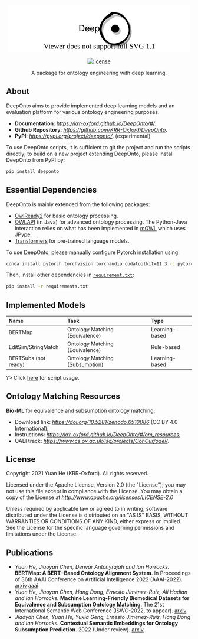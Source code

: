 <!---
Copyright 2021 Yuan He (KRR-Oxford). All rights reserved.

Licensed under the Apache License, Version 2.0 (the "License");
you may not use this file except in compliance with the License.
You may obtain a copy of the License at

    http://www.apache.org/licenses/LICENSE-2.0

Unless required by applicable law or agreed to in writing, software
distributed under the License is distributed on an "AS IS" BASIS,
WITHOUT WARRANTIES OR CONDITIONS OF ANY KIND, either express or implied.
See the License for the specific language governing permissions and
limitations under the License.
-->

<p align="center">
  <a href="https://krr-oxford.github.io/DeepOnto/">
    <img alt="deeponto" src="https://raw.githubusercontent.com/KRR-Oxford/DeepOnto/main/docs/images/icon.svg">
  </a>
</p>

<p align="center">
    <a href="https://github.com/KRR-Oxford/DeepOnto/blob/main/LICENSE">
        <img alt="license" src="https://img.shields.io/github/license/KRR-Oxford/DeepOnto">
    </a>
</p>

<p align="center">
  A package for ontology engineering with deep learning. 
</p>

## About <!-- {docsify-ignore} -->

DeepOnto aims to provide implemented deep learning models and an evaluation platform for various ontology engineering purposes. 

- **Documentation**: *https://krr-oxford.github.io/DeepOnto/#/*.
- **Github Repository**: *https://github.com/KRR-Oxford/DeepOnto*. 
- **PyPI**: *https://pypi.org/project/deeponto/*. (experimental)

To use DeepOnto scripts, it is sufficient to git the project and run the scripts directly; to build on a new project extending DeepOnto, please install DeepOnto from PyPI by:

```bash
pip install deeponto
```

## Essential Dependencies

DeepOnto is mainly extended from the following packages:

- [OwlReady2](https://owlready2.readthedocs.io/) for basic ontology processing.
- [OWLAPI](http://owlapi.sourceforge.net/) (in Java) for advanced ontology processing. The Python-Java interaction relies on what has been implemented in [mOWL](https://mowl.readthedocs.io/en/latest/index.html) which uses [JPype](https://jpype.readthedocs.io/en/latest/).
- [Transformers](https://github.com/huggingface/transformers) for pre-trained language models.

To use DeepOnto, please manually configure Pytorch installation using:

```bash
conda install pytorch torchvision torchaudio cudatoolkit=11.3 -c pytorch
```

Then, install other dependencies in [`requirement.txt`](https://raw.githubusercontent.com/KRR-Oxford/DeepOnto/main/requirements.txt):

```bash
pip install -r requirements.txt
```

## Implemented Models


<!-- #### **OntoAlign** -->

<!-- <div align="center"> -->

| Name                 | Task                            | Type              |
| :-------------       | :---------------                | :--------------   |
| BERTMap              | Ontology Matching (Equivalence) | Learning-based    |
| EditSim/StringMatch  | Ontology Matching (Equivalence) | Rule-based        |
| BERTSubs (not ready) | Ontology Matching (Subsumption) | Learning-based    |

<!-- </div> -->

?> Click [here](using_deeponto.md) for script usage.

## Ontology Matching Resources

**Bio-ML** for equivalence and subsumption ontology matching:
-  Download link: *https://doi.org/10.5281/zenodo.6510086* (CC BY 4.0 International);
-  Instructions: *https://krr-oxford.github.io/DeepOnto/#/om_resources*;
-  OAEI track: *https://www.cs.ox.ac.uk/isg/projects/ConCur/oaei/*.

## License

Copyright 2021 Yuan He (KRR-Oxford). All rights reserved.

Licensed under the Apache License, Version 2.0 (the "License");
you may not use this file except in compliance with the License.
You may obtain a copy of the License at *http://www.apache.org/licenses/LICENSE-2.0*

Unless required by applicable law or agreed to in writing, software
distributed under the License is distributed on an "AS IS" BASIS,
WITHOUT WARRANTIES OR CONDITIONS OF ANY KIND, either express or implied.
See the License for the specific language governing permissions and
limitations under the License.

## Publications

- *Yuan He‚ Jiaoyan Chen‚ Denvar Antonyrajah and Ian Horrocks.* **BERTMap: A BERT−Based Ontology Alignment System**. In Proceedings of 36th AAAI Conference on Artificial Intelligence 2022 (AAAI-2022). [arxiv](https://arxiv.org/abs/2112.02682) [aaai](https://ojs.aaai.org/index.php/AAAI/article/view/20510)
- *Yuan He‚ Jiaoyan Chen‚ Hang Dong, Ernesto Jiménez-Ruiz, Ali Hadian and Ian Horrocks.* **Machine Learning-Friendly Biomedical Datasets for Equivalence and Subsumption Ontology Matching**. The 21st International Semantic Web Conference (ISWC-2022, to appear). [arxiv](https://arxiv.org/abs/2205.03447)
- *Jiaoyan Chen, Yuan He, Yuxia Geng, Ernesto Jiménez-Ruiz, Hang Dong and Ian Horrocks.* **Contextual Semantic Embeddings for Ontology Subsumption Prediction**. 2022 (Under review). [arxiv](https://arxiv.org/abs/2112.10006)
